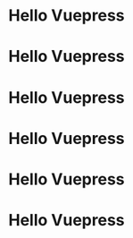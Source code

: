 # Hello Vuepress
# Hello Vuepress

# Hello Vuepress

# Hello Vuepress

# Hello Vuepress

# Hello Vuepress

